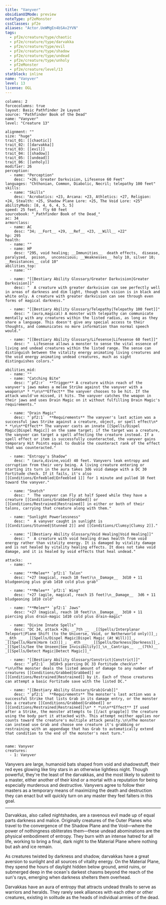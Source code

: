 ```yaml
---
title: "Vanyver"
obsidianUIMode: preview
noteType: pf2eMonster
cssClasses: pf2e
aliases: "Actor.UeWMgEn4bSAv2YVN" 
tags:
  - pf2e/creature/type/chaotic
  - pf2e/creature/type/darvakka
  - pf2e/creature/type/evil
  - pf2e/creature/type/shadow
  - pf2e/creature/type/undead
  - pf2e/creature/type/unholy
  - pf2eMonster
  - pf2e/creature/level/13
statblock: inline
name: "Vanyver"
level: 13
license: OGL
---
```


```statblock
columns: 2
forcecolumns: true
layout: Basic Pathfinder 2e Layout
source: "Pathfinder Book of the Dead"
name: "Vanyver"
level: "Creature 13"

alignment: ""
size: "huge"
trait_01: [[chaotic]]
trait_02: [[darvakka]]
trait_03: [[evil]]
trait_04: [[shadow]]
trait_05: [[undead]]
trait_06: [[unholy]]
modifier: 26
perception:
  - name: "Perception"
    desc: "+26; Greater Darkvision, Lifesense 60 Feet"
languages: "Chthonian, Common, Diabolic, Necril; telepathy 100 feet"
skills:
  - name: "Skills"
    desc: "Acrobatics: +23, Arcana: +23, Athletics: +27, Religion: +24, Stealth: +25, Shadow Plane Lore: +25, The Void Lore: +25"
abilityMods: [8, 4, 6, 4, 5, 5]
speed: 25 feet,  fly 60 feet
sourcebook: "_Pathfinder Book of the Dead_"
ac: 34
armorclass:
  - name: AC
    desc: "34; __Fort__ +29, __Ref__ +23, __Will__ +22"
hp: 295
health:
  - name: ""
  - name: HP
    desc: "295, void healing; __Immunities__  death effects,  disease,  paralyzed,  poison,  unconscious; __Weaknesses__ holy 10, silver 10; __Resistances__ cold 10"
abilities_top:
  - name: ""

  - name: "[[Bestiary Ability Glossary/Greater Darkvision|Greater Darkvision]]"
    desc: "  A creature with greater darkvision can see perfectly well in areas of darkness and dim light, though such vision is in black and white only. A creature with greater darkvision can see through even forms of magical darkness."

  - name: "[[Bestiary Ability Glossary/Telepathy|Telepathy 100 feet]]"
    desc: " (aura,magical) A monster with telepathy can communicate mentally with any creatures within the listed radius, as long as they share a language. This doesn't give any special access to their thoughts, and communicates no more information than normal speech would."

  - name: "[[Bestiary Ability Glossary/Lifesense|Lifesense 60 feet]]"
    desc: "  Lifesense allows a monster to sense the vital essence of living and undead creatures within the listed range. The sense can distinguish between the vitality energy animating living creatures and the void energy animating undead creatures, much as sight distinguishes colors."

abilities_mid:
  - name: ""
  - name: "Catching Bite"
    desc: "`pf2:r`  **Trigger** A creature within reach of the vanyver's jaws makes a melee Strike against the vanyver with a weapon\n* * *\n\n**Effect** The vanyver chooses to be hit. If the attack would've missed, it hits. The vanyver catches the weapon in their jaws and uses Drain Magic on it without fulfilling Drain Magic's requirements."

  - name: "Drain Magic"
    desc: "`pf2:1`  **Requirements** The vanyver's last action was a successful jaws Strike against a creature, object, or spell effect\n* * *\n\n**Effect** The vanyver casts an innate [[Spells/Dispel Magic|Dispel Magic]] on the same target; if the target was a creature, the vanyver can target a spell affecting the creature instead. If a spell effect or item is successfully counteracted, the vanyver gains temporary Hit Points equal to double the counteract rank of the effect that was counteracted."

  - name: "Entropy's Shadow"
    desc: " (aura,divine,void) 40 feet. Vanyvers leak entropy and corruption from their very being. A living creature entering or starting its turn in the aura takes 3d6 void damage with a DC 30 Fortitude check. If it fails, it's also [[Conditions/Enfeebled|Enfeebled 1]] for 1 minute and pulled 10 feet toward the vanyver."

  - name: "Snatch"
    desc: "  The vanyver can Fly at half Speed while they have a creature [[Conditions/Grabbed|Grabbed]] or [[Conditions/Restrained|Restrained]] in either or both of their talons, carrying that creature along with them."

  - name: "Sunlight Powerlessness"
    desc: "  A vanyver caught in sunlight is [[Conditions/Stunned|Stunned 2]] and [[Conditions/Clumsy|Clumsy 2]]."

  - name: "[[Bestiary Ability Glossary/Void Healing|Void Healing]]"
    desc: "  A creature with void healing draws health from void energy rather than vitality energy. It is damaged by vitality damage and is not healed by vitality healing effects. It does not take void damage, and it is healed by void effects that heal undead."

attacks:
  - name: ""

  - name: "**Melee** `pf2:1` Talon"
    desc: "+27 (magical, reach 10 feet)\n__Damage__  3d10 + 11 bludgeoning plus grab 1d10 cold plus grab"

  - name: "**Melee** `pf2:1` Wing"
    desc: "+27 (agile, magical, reach 15 feet)\n__Damage__  3d6 + 11 bludgeoning 1d10 cold"

  - name: "**Melee** `pf2:1` Jaws"
    desc: "+27 (magical, reach 10 feet)\n__Damage__  3d10 + 11 piercing plus drain-magic 1d10 cold plus drain-magic"

  - name: "Divine Innate Spells"
    desc: "DC 34, attack +26; __7th __  _[[Spells/Interplanar Teleport|Plane Shift (to the Universe, Void, or Netherworld only)]]_; __6th __  _[[Spells/Dispel Magic|Dispel Magic (At Will)]]_, _[[Spells/Harm|Harm (x3)]]_; __4th __  _[[Spells/Darkness|Darkness]]_, _[[Spells/See the Unseen|See Invisibility]]_\n__Cantrips__  __(7th)__ _[[Spells/Detect Magic|Detect Magic]]_"

  - name: "[[Bestiary Ability Glossary/Constrict|Constrict]]"
    desc: "`pf2:1`  3d10+5 piercing DC 33 Fortitude check\n* * *\n\nThe monster deals the listed amount of damage to any number of creatures [[Conditions/Grabbed|Grabbed]] or [[Conditions/Restrained|Restrained]] by it. Each of those creatures can attempt a basic Fortitude save with the listed DC."

  - name: "[[Bestiary Ability Glossary/Grab|Grab]]"
    desc: "`pf2:1`  **Requirements** The monster's last action was a successful Strike that lists Grab in its damage entry, or the monster has a creature [[Conditions/Grabbed|Grabbed]] or [[Conditions/Restrained|Restrained]]\n* * *\n\n**Effect** If used after a Strike, the monster attempts to [[/act grapple]] the creature using the body part it attacked with. This attempt neither applies nor counts toward the creature's multiple attack penalty.\n\nThe monster can instead use Grab and choose one creature it's grabbing or restraining with an appendage that has Grab to automatically extend that condition to the end of the monster's next turn."
 
```

```encounter-table
name: Vanyver
creatures:
  - 1: Vanyver
```



Vanyvers are large, humanoid bats shaped from void and shadowstuff, their red eyes glowing like tiny stars in an otherwise lightless night. Though powerful, they're the least of the darvakkas, and the most likely to submit to a master, either another of their kind or a mortal with a reputation for being especially murderous and destructive. Vanyvers agree to follow their masters as a temporary means of maximizing the death and destruction they can enact but will quickly turn on any master they feel falters in this goal.

* * *

Darvakkas, also called nightshades, are a ravenous evil made up of equal parts darkness and malice. Originally creatures of the Outer Planes who travel to the convergence of the Shadow Plane and the Void—where the power of nothingness obliterates them—these undead abominations are the physical embodiment of entropy. They burn with an intense hatred for all life, working to bring a final, dark night to the Material Plane where nothing but ash and ice remain.

As creatures twisted by darkness and shadow, darvakkas have a great aversion to sunlight and all sources of vitality energy. On the Material Plane, they spend the hours of daylight hidden below ground, amid ruins, or submerged deep in the ocean's darkest chasms beyond the reach of the sun's rays, emerging when darkness shelters them overhead.

Darvakkas have an aura of entropy that attracts undead thralls to serve as warriors and heralds. They rarely seek alliances with each other or other creatures, existing in solitude as the heads of individual armies of the dead.
